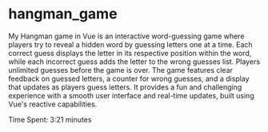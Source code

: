 # hangman_game

My Hangman game in Vue is an interactive word-guessing game where players try to reveal a hidden word by guessing letters one at a time. Each correct guess displays the letter in its respective position within the word, while each incorrect guess adds the letter to the wrong guesses list. Players unlimited guesses before the game is over. The game features clear feedback on guessed letters, a counter for wrong guesses, and a display that updates as players guess letters. It provides a fun and challenging experience with a smooth user interface and real-time updates, built using Vue's reactive capabilities.

Time Spent: 3:21 minutes



